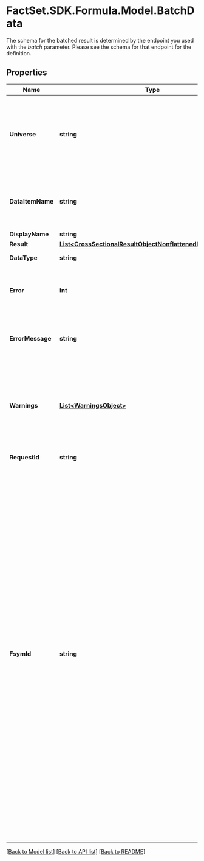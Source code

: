 # FactSet.SDK.Formula.Model.BatchData
The schema for the batched result is determined by the endpoint you used with the _batch_ parameter. Please see the schema for that endpoint for the definition. 

## Properties

Name | Type | Description | Notes
------------ | ------------- | ------------- | -------------
**Universe** | **string** | If &#x60;universe&#x60; is submitted instead of &#x60;ids&#x60;, then the universe attribute will display the universe expression requested. | [optional] 
**DataItemName** | **string** | Name of data item (requestId, requested Screening formula, or fsymId) | 
**DisplayName** | **string** | Display Name. | [optional] 
**Result** | [**List&lt;CrossSectionalResultObjectNonflattenedResultAttribute&gt;**](CrossSectionalResultObjectNonflattenedResultAttribute.md) |  | 
**DataType** | **string** | Data type of the data item | 
**Error** | **int** | Data item error indicator.  * Zero – success  * Non-zero – failure  | 
**ErrorMessage** | **string** | If error is non-zero, errorMessage will display the Screening formula error. | [optional] 
**Warnings** | [**List&lt;WarningsObject&gt;**](WarningsObject.md) | Screening formula warnings. This attribute is only displayed if warnings are generated in the execution of the Screening formula. | [optional] 
**RequestId** | **string** | Identifier requested. | 
**FsymId** | **string** | The **fsymId** field returned is the FactSet Default Permanent Identifier for the &#x60;requestId&#x60;. For all supported &#x60;requestId&#x60; symbol types, the &#x60;fsymId&#x60; parameter will return the Regional Level PermId &#39;-R&#39; which identifies the security’s best regional security data series per currency. Currently, the fsymId parameter only supports equities. Accepted &#x60;requestId&#x60; symbol types include all FactSet Permanent Identifiers types, CUSIP, SEDOL, ISIN, and Tickers. Further documentation can be found at this [Online Assistant attachment](https://oa.apps.factset.com/cms/oaAttachment/64c3213a-f415-4c27-a336-92c73a72deed/24881). Included only if the &#x60;fsymId&#x60; parameter is set to Y.  | [optional] 

[[Back to Model list]](../README.md#documentation-for-models) [[Back to API list]](../README.md#documentation-for-api-endpoints) [[Back to README]](../README.md)

